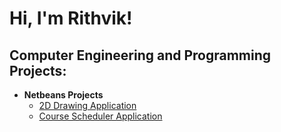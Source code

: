 <h1>Hi, I'm Rithvik! </h1>

<h2>Computer Engineering and Programming Projects:</h2>

- <b>Netbeans Projects</b>
  - [2D Drawing Application](https://github.com/rshetty26/2DDrawingApplication)
  - [Course Scheduler Application](https://github.com/rshetty26/2DDrawingApplication)

